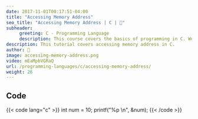```yaml
---
date: 2017-11-01T00:17:51-04:00
title: "Accessing Memory Address"
seo_title: "Accessing Memory Address | C | 🦒"
subheader:
     greeting: C - Programming Language
     description: This course covers the basics of programming in C. Work your way through the videos/articles and I'll teach you everything you need to know to start your programming journey!
description: This tutorial covers accessing memory address in C.
author: 🦒
image: accessing-memory-address.png
video: mEaMpbVGRaQ
url: /programming-languages/c/accessing-memory-address/
weight: 26
---
```


## Code

{{< code lang="c" >}}
int num = 10;
printf("%p \n", &num);
{{< /code >}}